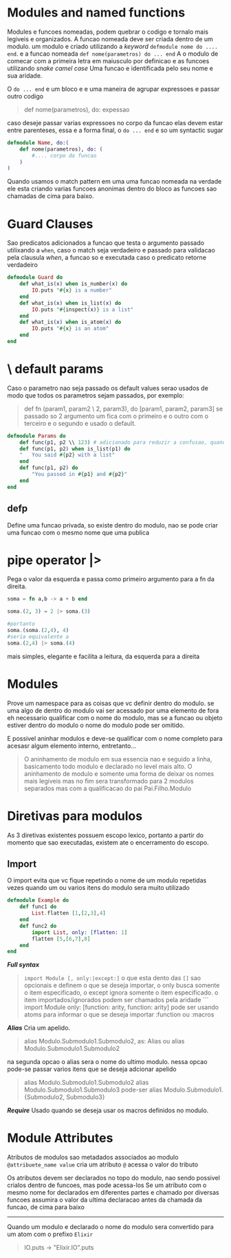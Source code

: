 # Modules and named functions

Modules e funcoes nomeadas, podem quebrar o codigo e tornalo mais legiveis e organizados. A funcao nomeada deve ser criada dentro de um modulo.
um modulo e criado utilizando a _keyword_ ```defmodule nome do .... end```. e a funcao nomeada ```def nome(parametros) do ... end```
A o modulo de comecar com a primeira letra em maiusculo por definicao e as funcoes utilizando _snake camel case_
Uma funcao e identificada pelo seu nome e sua aridade.

O ```do ... end``` e um bloco e e uma maneira de agrupar expressoes e passar outro codigo
> def nome(parametros), do: expessao

caso deseje passar varias expressoes no corpo da funcao elas devem estar entre parenteses, essa e a forma final, o ```do ... end``` e so um  syntactic sugar
```elixir
defmodule Name, do:(
    def nome(parametros), do: (
        #.... corpo da funcao
    )
)
```

Quando usamos o match pattern em uma uma funcao nomeada na verdade ele esta criando varias funcoes anonimas dentro do bloco as funcoes sao chamadas de cima para baixo.

# Guard Clauses

Sao predicatos adicionados a funcao que testa o argumento passado utilixando a ```when```, caso o match seja verdadeiro e passado para validacao pela clausula _when_, a funcao so e executada caso o predicato retorne verdadeiro

```elixir
defmodule Guard do
    def what_is(x) when is_number(x) do
        IO.puts "#{x} is a number"
    end
    def what_is(x) when is_list(x) do
        IO.puts "#{inspect(x)} is a list"
    end
    def what_is(x) when is_atom(x) do
        IO.puts "#{x} is an atom"
    end
end
```

# \\ default params
Caso o parametro nao seja passado os default values serao usados de modo que todos os parametros sejam passados, por exemplo:
> def fn (param1, param2 \\ 2, param3), do [param1, param2, param3]
se passado so 2 argumento um fica com o primeiro e o outro com o terceiro e o segundo e usado o default.

```elixir
defmodule Params do
    def func(p1, p2 \\ 123) # adicionado para reduzir a confusao, quando passado so um parametro ela aplica a defaul e repassa para proxima funca
    def func(p1, p2) when is_list(p1) do
    "   You said #{p2} with a list"
    end
    def func(p1, p2) do
        "You passed in #{p1} and #{p2}"
    end
end
```

## defp
Define uma funcao privada, so existe dentro do modulo, nao se pode criar uma funcao com o mesmo nome que uma publica

# pipe operator |>
Pega o valor da esquerda e passa como primeiro argumento para a fn da direita.

```elixir
soma = fn a,b -> a + b end

soma.(2, 3) = 2 |> soma.(3)

#portanto
soma.(soma.(2,4), 4)
#seria equivalente a
soma.(2,4) |> soma.(4)
```
mais simples, elegante e facilita a leitura, da esquerda para a direita


# Modules

Prove um namespace para as coisas que vc definir dentro do modulo. se uma algo de dentro do modulo vai ser acessado por uma elemento de fora eh necessario qualificar com o nome do modulo, mas se a funcao ou objeto estiver dentro do modulo o nome do modulo pode ser omitido.

E possivel aninhar modulos e deve-se qualificar com o nome completo para acesasr algum elemento interno, entretanto...
> O aninhamento de modulo em sua essencia nao e seguido a linha, basicamento todo modulo e declarado no level mais alto. O aninhamento de modulo e somente uma forma de deixar os nomes mais legiveis mas no fim sera transformado para 2 modulos separados mas com a qualificacao do pai
> Pai.Filho.Modulo

# Diretivas para modulos

As 3 diretivas existentes possuem escopo lexico, portanto a partir do momento que sao executadas, existem ate o encerramento do escopo.

## Import
O import evita que vc fique repetindo o nome de um modulo repetidas vezes quando um ou varios itens do modulo sera muito utilizado

```elixir
defmodule Example do
    def func1 do
        List.flatten [1,[2,3],4]
    end
    def func2 do
        import List, only: [flatten: 1]
        flatten [5,[6,7],8]
    end
end
```

***Full syntax***

> ```import Module [, only:|except:]```
o que esta dento das ```[]``` sao opcionais e definem o que se deseja importar, o only busca somente o item especificado, o except ignora somente o item especificado. o item importados/ignorados podem ser chamados pela aridade ``` import Module only: [function: arity, function: arity]
> pode ser usando atoms para informar o que se deseja importar :function ou :macros


***Alias***
Cria um apelido.
> alias Modulo.Submodulo1.Submodulo2, as: Alias
ou
> alias Modulo.Submodulo1.Submodulo2

na segunda opcao o alias sera o nome do ultimo modulo. nessa opcao pode-se passar varios itens que se deseja adcionar apelido
> alias Modulo.Submodulo1.Submodulo2
> alias Modulo.Submodulo1.Submodulo3
pode-ser
> alias Modulo.Submodulo1.{Submodulo2, Submodulo3}

***Require***
Usado quando se deseja usar os macros definidos no modulo.



# Module Attributes
Atributos de modulos sao metadados associados ao modulo
```@attribuete_name value``` cria um atributo 
```@``` acessa o valor do tributo

Os atributos devem ser declarados no topo do modulo, nao sendo possivel crialos dentro de funcoes, mas pode acessa-los
Se um atributo com o mesmo nome for declarados em diferentes partes e chamado por diversas funcoes assumira o valor da ultima declaracao antes da chamada da funcao, de cima para baixo
 
---
Quando um modulo e declarado o nome do modulo sera convertido para um atom com o prefixo ```Elixir``` 
> IO.puts -> "Elixir.IO".puts
